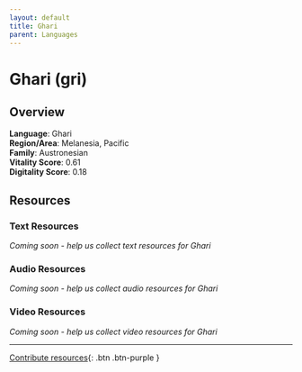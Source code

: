 ```yaml
---
layout: default
title: Ghari
parent: Languages
---
```


# Ghari (gri)

## Overview

**Language**: Ghari  
**Region/Area**: Melanesia, Pacific  
**Family**: Austronesian  
**Vitality Score**: 0.61  
**Digitality Score**: 0.18  

## Resources

### Text Resources
*Coming soon - help us collect text resources for Ghari*

### Audio Resources
*Coming soon - help us collect audio resources for Ghari*

### Video Resources
*Coming soon - help us collect video resources for Ghari*

---

[Contribute resources](https://fairtrain.github.io/){: .btn .btn-purple }
